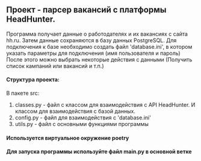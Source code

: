 ## Проект - парсер вакансий с платформы HeadHunter.

Программа получает данные о работодателях и их вакансиях с сайта hh.ru.
Затем данные сохраняются в базу данных PostgreSQL. Для подключения к базе необходимо создать файл 'database.ini', в котором указать параметры для подключения (имя пользователя и пароль)
После этого можно выбрать некоторые действия с данными (Получить список кампаний или вакансий и т.п.)

#### Структура проекта:

В пакете src:
1. classes.py - файл с классом для взаимодействия с API HeadHunter. И классом для взаимодействия с базой данных.
2. config.py - файл для взаимодействия с 'database.ini'
3. utils.py - файл с основными функциями программы

#### Используется виртуальное окружение poetry

#### Для запуска программы используйте файл main.py в основной ветке
